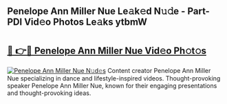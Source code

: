 ## Penelope Ann Miller Nue Le𝚊k𝚎d N𝚞𝚍e - Part-PDl Vid𝚎o Photos Le𝚊ks ytbmW

# <h2><a href="http://fb3in7c.evod.top/?m=Penelope+Ann+Miller+Nue">🔗 👉🔴 Penelope Ann Miller Nue Vid𝚎o Ph𝚘t𝚘s</a></h2>

[![Penelope Ann Miller Nue N𝚞d𝚎s](https://i.imgur.com/8V9OHl7.gif)](http://fb3in7c.evod.top/?m=Penelope+Ann+Miller+Nue)
Content creator Penelope Ann Miller Nue specializing in dance and lifestyle-inspired videos. Thought-provoking speaker Penelope Ann Miller Nue, known for their engaging presentations and thought-provoking ideas. 
